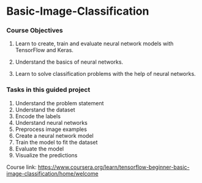 # Basic-Image-Classification

### Course Objectives
1. Learn to create, train and evaluate neural network models with TensorFlow and Keras.

2. Understand the basics of neural networks.

3. Learn to solve classification problems with the help of neural networks.

### Tasks in this guided project

1. Understand the problem statement
2. Understand the dataset
3. Encode the labels
4. Understand neural networks
5. Preprocess image examples
6. Create a neural network model
7. Train the model to fit the dataset
8. Evaluate the model
9. Visualize the predictions

 Course link: https://www.coursera.org/learn/tensorflow-beginner-basic-image-classification/home/welcome
